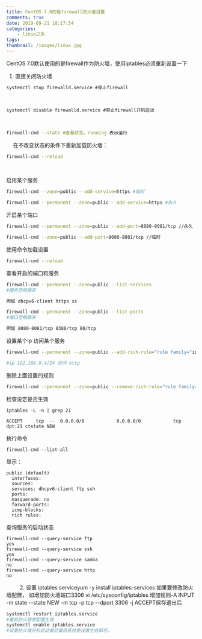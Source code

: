 ```yaml
---
title: CentOS 7.0的是firewall防火墙设置
comments: true
date: 2019-09-21 18:17:54
categories:
	- linux之旅
tags:
thumbnail: /images/linux.jpg
---
```


CentOS 7.0默认使用的是firewall作为防火墙，使用iptables必须重新设置一下
1. 直接关闭防火墙
&emsp;
```bash
systemctl stop firewalld.service #停止firewall
```
&emsp;
```bash
systemctl disable firewalld.service #禁止firewall开机启动
```
<!--more-->
&emsp;
```bash
firewall-cmd --state #查看状态，running 表示运行
```
&emsp;
在不改变状态的条件下重新加载防火墙：
```bash
firewall-cmd --reload
```
&emsp;

启用某个服务 
```bash
firewall-cmd --zone=public --add-service=https #临时

firewall-cmd --permanent --zone=public --add-service=https #永久
```

开启某个端口
```bash
firewall-cmd --permanent --zone=public --add-port=8080-8081/tcp //永久

firewall-cmd --zone=public --add-port=8080-8081/tcp //临时
```
使用命令加载设置
```bash
firewall-cmd --reload
```
查看开启的端口和服务
```bash
firewall-cmd --permanent --zone=public --list-services 
#服务空格隔开   

例如 dhcpv6-client https ss

firewall-cmd --permanent --zone=public --list-ports
#端口空格隔开 

例如 8080-8081/tcp 8388/tcp 80/tcp
```
设置某个ip 访问某个服务
```bash
firewall-cmd --permanent --zone=public --add-rich-rule="rule family="ipv4" source address="192.168.0.4/24" service name="http" accept"

#ip 192.168.0.4/24 访问 http
```
删除上面设置的规则
```bash
firewall-cmd --permanent --zone=public --remove-rich-rule="rule family="ipv4" source address="192.168.0.4/24" service name="http" accept"
```
检查设定是否生效
```
iptables -L -n | grep 21
```
```
ACCEPT     tcp  --  0.0.0.0/0            0.0.0.0/0            tcp dpt:21 ctstate NEW
```
执行命令
```
firewall-cmd --list-all
```
显示：
```
public (default)
  interfaces:
  sources:
  services: dhcpv6-client ftp ssh
  ports:
  masquerade: no
  forward-ports:
  icmp-blocks:
  rich rules:
```
  
查询服务的启动状态
```
firewall-cmd --query-service ftp
yes
firewall-cmd --query-service ssh
yes
firewall-cmd --query-service samba
no
firewall-cmd --query-service http
no
```
&emsp;
&emsp;
2. 设置
iptables serviceyum -y install iptables-services
如果要修改防火墙配置，
如增加防火墙端口3306
vi /etc/sysconfig/iptables 增加规则-A INPUT -m state --state NEW -m tcp -p tcp --dport 3306 -j ACCEPT保存退出后
```bash
systemctl restart iptables.service 
#重启防火墙使配置生效
systemctl enable iptables.service 
#设置防火墙开机启动最后重启系统使设置生效即可。
```